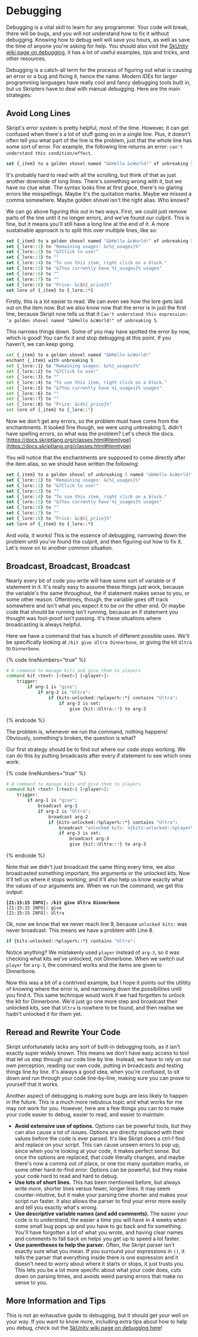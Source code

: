 # Debugging

Debugging is a vital skill to learn for any programmer. Your code will break, there will be bugs, and you will not understand how to fix it without debugging. Knowing how to debug well will save you hours, as well as save the time of anyone you're asking for help. You should also visit the [SkUnity wiki page on debugging](https://forums.skunity.com/wiki/debug/), it has a lot of useful examples, tips and tricks, and other resources.

Debugging is a catch-all term for the process of figuring out what is causing an error or a bug and fixing it, hence the name. Modern IDEs for larger programming languages have really cool and fancy debugging tools built in, but us Skripters have to deal with manual debugging. Here are the main strategies:

## Avoid Long Lines

Skript's error system is pretty helpful, most of the time. However, it can get confused when there's a lot of stuff going on in a single line. Plus, it doesn't often tell you what part of the line is the problem, just that the whole line has some sort of error. For example, the following line returns an error: `can't understand this condition/effect`.&#x20;

```tcl
set {_item} to a golden shovel named "&bHello &cWorld!" of unbreaking 5 with lore "Remaining usages: &c%{_usages}%", "&7Click to use!", "", "To use this item, right click on a block.", "&7You currently have %{_usages}% usages", "", "", "Price: &c$%{_price}%"
```

It's probably hard to read with all the scrolling, but think of that as just another downside of long lines. There's something wrong with it, but we have no clue what. The syntax looks fine at first glace, there's no glaring errors like misspellings. Maybe it's the quotation marks. Maybe we missed a comma somewhere. Maybe golden shovel isn't the right alias. Who knows?

We can go above figuring this out in two ways. First, we could just remove parts of the line until it no longer errors, and we've found our culprit. This is fine, but it means you'll still have a long line at the end of it. A more sustainable approach is to split this over multiple lines, like so:

```tcl
set {_item} to a golden shovel named "&bHello &cWorld!" of unbreaking 5 
set {_lore::1} to "Remaining usages: &c%{_usages}%"
set {_lore::2} to "&7Click to use!"
set {_lore::3} to ""
set {_lore::4} to "To use this item, right click on a block."
set {_lore::5} to "&7You currently have %{_usages}% usages"
set {_lore::6} to ""
set {_lore::7} to ""
set {_lore::8} to "Price: &c$%{_price}%"
set lore of {_item} to {_lore::*}
```

Firstly, this is a lot easier to read. We can even see how the lore gets laid out on the item now. But we also know now that the error is in just the first line, because Skript now tells us that it `Can't understand this expression: 'a golden shovel named "&bHello &cWorld!" of unbreaking 5`.&#x20;

This narrows things down. Some of you may have spotted the error by now, which is good! You can fix it and stop debugging at this point. If you haven't, we can keep going.

```bash
set {_item} to a golden shovel named "&bHello &cWorld!"
enchant {_item} with unbreaking 5
set {_lore::1} to "Remaining usages: &c%{_usages}%"
set {_lore::2} to "&7Click to use!"
set {_lore::3} to ""
set {_lore::4} to "To use this item, right click on a block."
set {_lore::5} to "&7You currently have %{_usages}% usages"
set {_lore::6} to ""
set {_lore::7} to ""
set {_lore::8} to "Price: &c$%{_price}%"
set lore of {_item} to {_lore::*}
```

Now we don't get any errors, so the problem must have come from the enchantments. It looked fine though, we were using unbreaking 5, didn't have spelling errors, so what was the problem? Let's check the docs. [https://docs.skriptlang.org/classes.html#itemtype](https://docs.skriptlang.org/classes.html#itemtype)

You will notice that the enchantments are supposed to come directly after the item alias, so we should have written the following:

```tcl
set {_item} to a golden shovel of unbreaking 5 named "&bHello &cWorld!"
set {_lore::1} to "Remaining usages: &c%{_usages}%"
set {_lore::2} to "&7Click to use!"
set {_lore::3} to ""
set {_lore::4} to "To use this item, right click on a block."
set {_lore::5} to "&7You currently have %{_usages}% usages"
set {_lore::6} to ""
set {_lore::7} to ""
set {_lore::8} to "Price: &c$%{_price}%"
set lore of {_item} to {_lore::*}
```

And voila, it works! This is the essence of debugging, narrowing down the problem until you've found the culprit, and then figuring out how to fix it. Let's move on to another common situation.

## Broadcast, Broadcast, Broadcast

Nearly every bit of code you write will have some sort of variable or if statement in it. It's really easy to assume these things just work, because the variable's the same throughout, the if statement makes sense to you, or some other reason. Oftentimes, though, the variable goes off track somewhere and isn't what you expect it to be on the other end. Or maybe code that should be running isn't running, because an if statement you thought was fool-proof isn't passing. It's these situations where broadcasting is always helpful.

Here we have a command that has a bunch of different possible uses. We'll be specifically looking at `/kit give Ultra Dinnerbone`, or giving the kit `Ultra` to `Dinnerbone`.

{% code lineNumbers="true" %}
```bash
# A command to manage kits and give them to players
command kit <text> [<text>] [<player>]:
    trigger:
        if arg-1 is "give":
            if arg-2 is "Ultra":
                if {kits-unlocked::%player%::*} contains "Ultra": 
                    if arg-3 is set:
                        give {kit::Ultra::*} to arg-3
```
{% endcode %}

The problem is, whenever we run the command, nothing happens! Obviously, something's broken, the question is what?

Our first strategy should be to find out where our code stops working. We can do this by putting broadcasts after every if statement to see which ones work:

{% code lineNumbers="true" %}
```bash
# A command to manage kits and give them to players
command kit <text> [<text>] [<player>]:
    trigger:
        if arg-1 is "give":
            broadcast arg-1
            if arg-2 is "Ultra":
                broadcast arg-2
                if {kits-unlocked::%player%::*} contains "Ultra": 
                    broadcast "unlocked kits: %{kits-unlocked::%player%::*}%" 
                    if arg-3 is set:
                        broadcast arg-3
                        give {kit::Ultra::*} to arg-3
```
{% endcode %}

Note that we didn't just broadcast the same thing every time, we also broadcasted something important, the arguments or the unlocked kits. Now it'll tell us where it stops working, and it'll also help us know exactly what the values of our arguments are. When we run the command, we get this output:

<pre class="language-bash"><code class="lang-bash"><strong>[21:15:15 INFO]: /kit give Ultra Dinnerbone
</strong>[21:15:15 INFO]: give
[21:15:15 INFO]: Ultra</code></pre>

Ok, now we know that we never reach line 9, because `unlocked kits:` was never broadcast. This means we have a problem with Line 8.&#x20;

```bash
if {kits-unlocked::%player%::*} contains "Ultra": 
```

Notice anything? We mistakenly used `player` instead of `arg-3`, so it was checking what kits we've unlocked, not Dinnerbone. When we switch out `player` for `arg-3`, the command works and the items are given to Dinnerbone.

Now this was a bit of a contrived example, but I hope it points out the utlitity of knowing where the error is, and narrowing down the possibilities until you find it. This same technique would work if we had forgotten to unlock the kit for Dinnerbone. We'd just go one more step and broadcast their unlocked kits, see that `Ultra` is nowhere to be found, and then realise we hadn't unlocked it for them yet.

## Reread and Rewrite Your Code

Skript unfortunately lacks any sort of built-in debugging tools, as it isn't exactly super widely known. This means we don't have easy access to tool that let us step through our code line by line. Instead, we have to rely on our own perception, reading our own code, putting in broadcasts and testing things line by line. It's always a good idea, when you're confused, to sit down and run through your code line-by-line, making sure you can prove to yourself that it works.

Another aspect of debugging is making sure bugs are less likely to happen in the future. This is a much more nebulous topic and what works for me may not work for you. However, here are a few things you can to to make your code easier to debug, easier to read, and easier to maintain:

* **Avoid extensive use of options.** Options can be powerful tools, but they can also cause a lot of issues. Options are directly replaced with their values before the code is ever parsed. It's like Skript does a ctrl-f find and replace on your script. This can cause unseen errors to pop up, since when you're looking at your code, it makes perfect sense. But once the options are replaced, that code literally changes, and maybe there's now a comma out of place, or one too many quotation marks, or some other hard-to-find error. Options can be powerful, but they make your code hard to read and hard to debug.
* **Use lots of short lines.** This has been mentioned before, but always write more, shorter lines versus fewer, longer lines. It may seem counter-intuitive, but it make your parsing time shorter and makes your script run faster. It also allows the parser to find your error more easily and tell you exactly what's wrong.
* **Use descriptive variable names (and add comments).** The easier your code is to understand, the easier a time you will have in 4 weeks when some small bug pops up and you have to go back and fix something. You'll have forgotten a lot of what you wrote, and having clear names and comments to fall back on helps you get up to speed a lot faster.
* **Use parentheses to help the parser.** Often, the Skript parser isn't exactly sure what you mean. If you surround your expressions in `()`, it tells the parser that everything inside there is one expression and it doesn't need to worry about where it starts or stops, it just trusts you. This lets you be a lot more specific about what your code does, cuts down on parsing times, and avoids weird parsing errors that make no sense to you.

## More Information and Tips

This is not an exhaustive guide to debugging, but it should get your well on your way. If you want to know more,  including extra tips about how to help you debug, check out the [SkUnity wiki page on debugging here](https://forums.skunity.com/wiki/debug/)!
